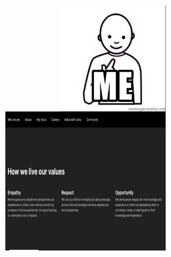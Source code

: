 <html>
  <body>
      <br>
      <img src="/me.jpg" height = 333 width = 333 align = right>
      <br>
      <img src="/ValuesActions.png" height = 444 width = 1024 align = center>
      <br>
 </body>
</html>
